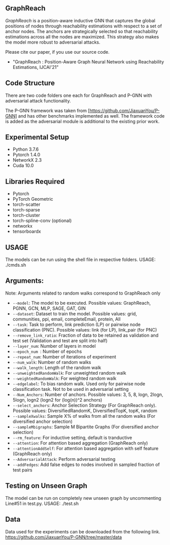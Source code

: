 ## GraphReach

*GraphReach* is a position-aware inductive GNN that captures the global positions
of nodes through reachability estimations with respect to a set of anchor nodes.
The anchors are strategically selected so that reachability estimations across all
the nodes are maximized. This strategy also makes the model more robust to adversarial
attacks.

Please cite our paper, if you use our source code.
* "GraphReach : Position-Aware Graph Neural Network using Reachability Estimations, IJCAI'21"

## Code Structure

There are two code folders one each for GraphReach and P-GNN with adversarial attack functionality.

The P-GNN framework was taken from [https://github.com/JiaxuanYou/P-GNN] and has other
benchmarks implemented as well. The framework code is added as
the adversarial module is additional to the existing prior work.


## Experimental Setup
* Python 3.7.6
* Pytorch 1.4.0
* NetworkX 2.3
* Cuda 10.0


## Libraries Required
* Pytorch
* PyTorch Geometric
* torch-scatter
* torch-sparse
* torch-cluster
* torch-spline-conv (optional)
* networkx
* tensorboardx

## USAGE
The models can be run using the shell file in respective folders.
USAGE: ./cmds.sh


## Arguments:

Note: Arguments related to random walks correspond to GraphReach only

* `--model`: The model to be executed. Possible values: GraphReach, PGNN, GCN, MLP, SAGE, GAT, GIN
* `--dataset`: Dataset to train the model. Possible values: grid, communities, ppi, email, completeEmail, protein, All
* `--task`: Task to perform, link prediction (LP) or pairwise node classification (PNC). Possible values: link (for LP), link_pair (for PNC)
* `--remove_link_ratio`: Fraction of data to be retained as validation and test set (Validation and test are split into half)
* `--layer_num`: Number of layers in model
* `--epoch_num `: Number of epochs
* `--repeat_num`: Number of iterations of experiment
* `--num_walk`: Number of random walks
* `--walk_length`: Length of the random walk 
* `--unweightedRandomWalk`: For unweighted random walk
* `--weightedRandomWalk`: For weighted random walk
* `--edgelabel`: To bias random walk. Used only for pairwise node classification task. Not to be used in adversarial setting
* `--Num_Anchors`: Number of anchors. Possible values: 3, 5, 8, logn, 2logn, 5logn, logn2 (logn2 for (log(n))^2 anchors)
* `--select_anchors`: Anchor Selection Strategy (For GraphReach only). Possible values: DiversifiedRandomK, DiversifiedTopK, topK, random
* `--sampleXwalks`: Sample X% of walks from all the random walks (For diversified anchor selection)
* `--sampleMbigraphs`: Sample M Bipartite Graphs (For diversified anchor selection)
* `--rm_feature`: For inductive setting, default is tranductive
* `--attention`: For attention based aggregation (GraphReach only)
* `--attentionAddSelf`: For attention based aggregation with self feature (GraphReach only)
* `--AdversarialAttack`: Perform adversarial testing
* `--addFedges`: Add false edges to nodes involved in sampled fraction of test pairs

## Testing on Unseen Graph
The model can be run on completely new unseen graph by uncommenting Line#51 in test.py.
USAGE: ./test.sh


## Data

Data used for the experiments can be downloaded from the following link.
https://github.com/JiaxuanYou/P-GNN/tree/master/data

